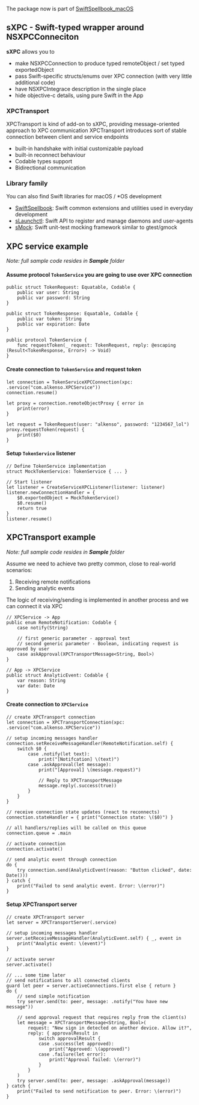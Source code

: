 The package now is part of [SwiftSpellbook_macOS](https://github.com/Alkenso/SwiftSpellbook_macOS)

## sXPC - Swift-typed wrapper around NSXPCConneciton

**sXPC** allows you to
- make NSXPCConnection to produce typed remoteObject / set typed exportedObject
- pass Swift-specific structs/enums over XPC connection (with very little additional code)
- have NSXPCIntegrace description in the single place
- hide objective-c details, using pure Swift in the App

### XPCTransport
XPCTransport is kind of add-on to sXPC, providing message-oriented approach to XPC communication
XPCTransport introduces sort of stable connection between client and service endpoints
- built-in handshake with initial customizable payload
- built-in reconnect behaviour
- Codable types support
- Bidirectional communication

### Library family
You can also find Swift libraries for macOS / *OS development
- [SwiftSpellbook](https://github.com/Alkenso/SwiftSpellbook): Swift common extensions and utilities used in everyday development
- [sLaunchctl](https://github.com/Alkenso/sLaunchctl): Swift API to register and manage daemons and user-agents
- [sMock](https://github.com/Alkenso/sMock): Swift unit-test mocking framework similar to gtest/gmock

## XPC service example
_Note: full sample code resides in **Sample** folder_

#### Assume protocol `TokenService` you are going to use over XPC connection
```
public struct TokenRequest: Equatable, Codable {
    public var user: String
    public var password: String
}

public struct TokenResponse: Equatable, Codable {
    public var token: String
    public var expiration: Date
}

public protocol TokenService {
    func requestToken(_ request: TokenRequest, reply: @escaping (Result<TokenResponse, Error>) -> Void)
}
```

#### Create connection to `TokenService` and request token
```
let connection = TokenServiceXPCConnection(xpc: .service("com.alkenso.XPCService"))
connection.resume()

let proxy = connection.remoteObjectProxy { error in
    print(error)
}

let request = TokenRequest(user: "alkenso", password: "1234567_lol")
proxy.requestToken(request) {
    print($0)
}
```

#### Setup `TokenService` listener
```
// Define TokenService implementation
struct MockTokenService: TokenService { ... }

// Start listener
let listener = CreateServiceXPCListener(listener: listener)
listener.newConnectionHandler = {
    $0.exportedObject = MockTokenService()
    $0.resume()
    return true
}
listener.resume()
```

## XPCTransport example
_Note: full sample code resides in **Sample** folder_

Assume we need to achieve two pretty common, close to real-world scenarios:
1. Receiving remote notifications
2. Sending analytic events

The logic of receiving/sending is implemented in another process and we can connect it via XPC

```
// XPCService -> App
public enum RemoteNotification: Codable {
    case notify(String)
    
    // first generic parameter - approval text
    // second generic parameter - Boolean, indicating request is approved by user
    case askApproval(XPCTransportMessage<String, Bool>)
}

// App -> XPCService
public struct AnalyticEvent: Codable {
    var reason: String
    var date: Date
}
```

#### Create connection to `XPCService`
```
// create XPCTransport connection
let connection = XPCTransportConnection(xpc: .service("com.alkenso.XPCService"))

// setup incoming messages handler
connection.setReceiveMessageHandler(RemoteNotification.self) { 
    switch $0 {
        case .notify(let text):
            print("[Notifcation] \(text)")
        case .askApproval(let message):
            print("[Approval] \(message.request)")
            
            // Reply to XPCTransportMessage
            message.reply(.success(true))
        }
    }
}

// receive connection state updates (react to reconnects)
connection.stateHandler = { print("Connection state: \($0)") }

// all handlers/replies will be called on this queue
connection.queue = .main

// activate connection
connection.activate()

// send analytic event through connection
do {
    try connection.send(AnalyticEvent(reason: "Button clicked", date: Date()))
} catch {
    print("Failed to send analytic event. Error: \(error)")
}
```

#### Setup XPCTransport server
```
// create XPCTransport server
let server = XPCTransportServer(.service)

// setup incoming messages handler
server.setReceiveMessageHandler(AnalyticEvent.self) { _, event in
    print("Analytic event: \(event)")
}

// activate server
server.activate()

// ... some time later
// send notifications to all connected clients
guard let peer = server.activeConnections.first else { return }
do {
    // send simple notification
    try server.send(to: peer, message: .notify("You have new message"))
    
    // send approval request that requires reply from the client(s)
    let message = XPCTransportMessage<String, Bool>(
        request: "New sign in detected on another device. Allow it?",
        reply: { approvalResult in
            switch approvalResult {
            case .success(let approved):
                print("Approved: \(approved)")
            case .failure(let error):
                print("Approval failed: \(error)")
            }
        }
    )
    try server.send(to: peer, message: .askApproval(message))
} catch {
    print("Failed to send notification to peer. Error: \(error)")
}
```
